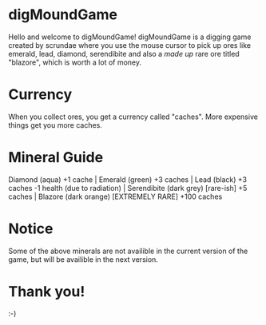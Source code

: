 # digMoundGame
Hello and welcome to digMoundGame! digMoundGame is a digging game created by scrundae where you use the mouse cursor to pick up ores like emerald, lead, diamond, serendibite and also a *made up* rare ore titled "blazore", which is worth a lot of money.
# Currency
When you collect ores, you get a currency called "caches". More expensive things get you more caches.
# Mineral Guide
Diamond (aqua) +1 cache
|
Emerald (green) +3 caches
|
Lead (black) +3 caches -1 health (due to radiation)
|
Serendibite (dark grey) [rare-ish] +5 caches
|
Blazore (dark orange) [EXTREMELY RARE] +100 caches
# Notice
Some of the above minerals are not availible in the current version of the game, but will be availible in the next version.
# Thank you!
:-)
